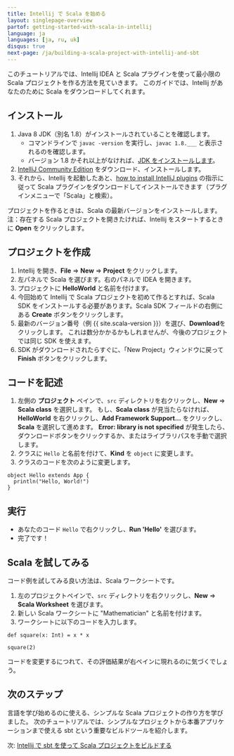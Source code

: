 ```yaml
---
title: Intellij で Scala を始める
layout: singlepage-overview
partof: getting-started-with-scala-in-intellij
language: ja
languages: [ja, ru, uk]
disqus: true
next-page: /ja/building-a-scala-project-with-intellij-and-sbt
---
```


このチュートリアルでは、Intellij IDEA と Scala プラグインを使って最小限の Scala プロジェクトを作る方法を見ていきます。
このガイドでは、Intellij があなたのために Scala をダウンロードしてくれます。

## インストール
1. Java 8 JDK（別名 1.8）がインストールされていることを確認します。
    * コマンドラインで `javac -version` を実行し、`javac 1.8.___` と表示されるのを確認します。
    * バージョン 1.8 かそれ以上がなければ、[JDK をインストールします](https://www.oracle.com/technetwork/java/javase/downloads/jdk8-downloads-2133151.html)。
1. [IntelliJ Community Edition](https://www.jetbrains.com/idea/download/) をダウンロード、インストールします。
1. それから、Intellij を起動したあと、[how to install IntelliJ plugins](https://www.jetbrains.com/help/idea/installing-updating-and-uninstalling-repository-plugins.html) の指示に従って Scala プラグインをダウンロードしてインストールできます（プラグインメニューで「Scala」と検索）。

プロジェクトを作るときは、Scala の最新バージョンをインストールします。
注：存在する Scala プロジェクトを開きたければ、Intellij をスタートするときに **Open** をクリックします。


## プロジェクトを作成
1. Intellij を開き、**File** => **New** => **Project** をクリックします。
1. 左パネルで Scala を選びます。右のパネルで IDEA を開きます。
1. プロジェクトに **HelloWorld** と名前を付けます。
1. 今回始めて Intellij で Scala プロジェクトを初めて作るとすれば、Scala SDK をインストールする必要があります。Scala SDK フィールドの右側にある **Create** ボタンをクリックします。
1. 最新のバージョン番号（例 {{ site.scala-version }}）を選び、**Download**をクリックします。
 これは数分かかるかもしれませんが、今後のプロジェクトでは同じ SDK を使えます。
1. SDK がダウンロードされたらすぐに、「New Project」ウィンドウに戻って **Finish** ボタンをクリックします。


## コードを記述

1. 左側の **プロジェクト** ペインで、`src` ディレクトリを右クリックし、**New** => **Scala class** を選択します。
 もし、**Scala class** が見当たらなければ、**HelloWorld** を右クリックし、**Add Framework Support...** をクリックし、**Scala** を選択して進めます。
 **Error: library is not specified** が発生したら、ダウンロードボタンをクリックするか、またはライブラリパスを手動で選択します。
1. クラスに `Hello` と名前を付けて、**Kind** を `object` に変更します。
1. クラスのコードを次のように変更します。

```
object Hello extends App {
  println("Hello, World!")
}
```

## 実行
* あなたのコード `Hello` で右クリックし、**Run 'Hello'** を選びます。
* 完了です！

## Scala を試してみる

コード例を試してみる良い方法は、Scala ワークシートです。

1. 左のプロジェクトペインで、`src` ディレクトリを右クリックし、**New** => **Scala Worksheet** を選びます。
2. 新しい Scala ワークシートに "Mathematician" と名前を付けます。
3. ワークシートに以下のコードを入力します。

```
def square(x: Int) = x * x

square(2)
```

コードを変更するにつれて、その評価結果が右ペインに現れるのに気づくでしょう。

## 次のステップ

言語を学び始めるのに使える、シンプルな Scala プロジェクトの作り方を学びました。
次のチュートリアルでは、シンプルなプロジェクトから本番アプリケーションまで使える sbt という重要なビルドツールを紹介します。

次: [Intellij で sbt を使って Scala プロジェクトをビルドする](building-a-scala-project-with-intellij-and-sbt.html)
